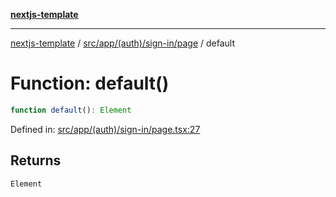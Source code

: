 [**nextjs-template**](../../../../../../README.md)

---

[nextjs-template](../../../../../../README.md) / [src/app/(auth)/sign-in/page](../README.md) / default

# Function: default()

```ts
function default(): Element
```

Defined in: [src/app/(auth)/sign-in/page.tsx:27](<https://github.com/Its-Satyajit/nextjs-template/blob/a020f2e64682696d16eea8be5c54d400aa09764e/src/app/(auth)/sign-in/page.tsx#L27>)

## Returns

`Element`
